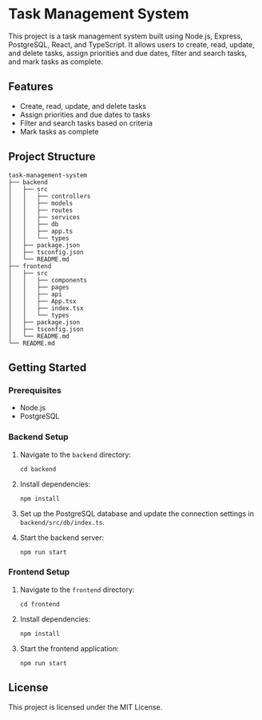 # Task Management System

This project is a task management system built using Node.js, Express, PostgreSQL, React, and TypeScript. It allows users to create, read, update, and delete tasks, assign priorities and due dates, filter and search tasks, and mark tasks as complete.

## Features

- Create, read, update, and delete tasks
- Assign priorities and due dates to tasks
- Filter and search tasks based on criteria
- Mark tasks as complete

## Project Structure

```
task-management-system
├── backend
│   ├── src
│   │   ├── controllers
│   │   ├── models
│   │   ├── routes
│   │   ├── services
│   │   ├── db
│   │   ├── app.ts
│   │   └── types
│   ├── package.json
│   ├── tsconfig.json
│   └── README.md
├── frontend
│   ├── src
│   │   ├── components
│   │   ├── pages
│   │   ├── api
│   │   ├── App.tsx
│   │   ├── index.tsx
│   │   └── types
│   ├── package.json
│   ├── tsconfig.json
│   └── README.md
└── README.md
```

## Getting Started

### Prerequisites

- Node.js
- PostgreSQL

### Backend Setup

1. Navigate to the `backend` directory:
   ```
   cd backend
   ```

2. Install dependencies:
   ```
   npm install
   ```

3. Set up the PostgreSQL database and update the connection settings in `backend/src/db/index.ts`.

4. Start the backend server:
   ```
   npm run start
   ```

### Frontend Setup

1. Navigate to the `frontend` directory:
   ```
   cd frontend
   ```

2. Install dependencies:
   ```
   npm install
   ```

3. Start the frontend application:
   ```
   npm run start
   ```

## License

This project is licensed under the MIT License.